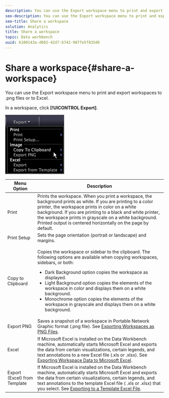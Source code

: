 ```yaml
---
description: You can use the Export workspace menu to print and export workspaces to .png files or to Excel.
seo-description: You can use the Export workspace menu to print and export workspaces to .png files or to Excel.
seo-title: Share a workspace
solution: Analytics
title: Share a workspace
topic: Data workbench
uuid: 6100143a-d602-42d7-b742-987fe5f835d6
---
```


# Share a workspace{#share-a-workspace}

You can use the Export workspace menu to print and export workspaces to .png files or to Excel.

In a workspace, click **[!UICONTROL Export]**.

![](assets/mnu_export.png)

<table id="table_900D1AB7B08749469DA9544C5D37096F"> 
 <thead> 
  <tr> 
   <th colname="col1" class="entry"> Menu Option </th> 
   <th colname="col2" class="entry"> Description </th> 
  </tr> 
 </thead>
 <tbody> 
  <tr> 
   <td colname="col1"> Print </td> 
   <td colname="col2"> Prints the workspace. When you print a workspace, the background prints as white. If you are printing to a color printer, the workspace prints in color on a white background. If you are printing to a black and white printer, the workspace prints in grayscale on a white background. Printed output is centered horizontally on the page by default. </td> 
  </tr> 
  <tr> 
   <td colname="col1"> Print Setup </td> 
   <td colname="col2"> Sets the page orientation (portrait or landscape) and margins. </td> 
  </tr> 
  <tr> 
   <td colname="col1"> Copy to Clipboard </td> 
   <td colname="col2"> <p>Copies the workspace or sidebar to the clipboard. The following options are available when copying workspaces, sidebars, or both: 
     <ul id="ul_F7338E53385B4AE39FBCF1C3A80276CE"> 
      <li id="li_9A3147A64B1C443AAE2843A5260E3273">Dark Background option copies the workspace as displayed. </li> 
      <li id="li_516B6162FDA747CFBB2886E71DF49146">Light Background option copies the elements of the workspace in color and displays them on a white background. </li> 
      <li id="li_E0B5E9D31F5948238DEB0D75E235BAE3">Monochrome option copies the elements of the workspace in grayscale and displays them on a white background. </li> 
     </ul> </p> </td> 
  </tr> 
  <tr> 
   <td colname="col1"> Export PNG </td> 
   <td colname="col2">Saves a snapshot of a workspace in Portable Network Graphic format (.png file). See <a href="../../../home/c-get-started/c-work-worksp/c-ex-wksp.md#section-f9fbe0f0a1c341e2b063cce106cac35e"> Exporting Workspaces as PNG Files</a>. </td> 
  </tr> 
  <tr> 
   <td colname="col1"> Excel </td> 
   <td colname="col2"> If Microsoft Excel is installed on the Data Workbench machine, automatically starts Microsoft Excel and exports the data from certain visualizations, certain legends, and text annotations to a new Excel file (.xls or .xlsx). See <a href="../../../home/c-get-started/c-work-worksp/c-ex-wksp.md#section-fe214e3dbc364d2eba3834d62d295acb"> Exporting Workspace Data to Microsoft Excel</a>. </td> 
  </tr> 
  <tr> 
   <td colname="col1"> Export (Excel) from Template </td> 
   <td colname="col2"> If Microsoft Excel is installed on the Data Workbench machine, automatically starts Microsoft Excel and exports the data from certain visualizations, certain legends, and text annotations to the template Excel file (<span class="filepath"> .xls</span> or <span class="filepath"> .xlsx</span>) that you select. See <a href="../../../home/c-get-started/c-work-worksp/c-ex-wksp.md#section-814772929ca64cf6b92b89d3fdd02302"> Exporting to a Template Excel File</a>. </td> 
  </tr> 
 </tbody> 
</table>
